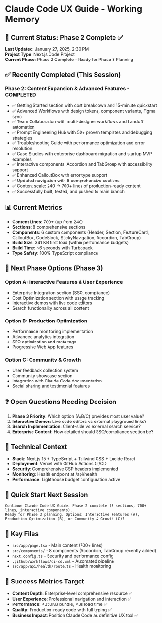 # Claude Code UX Guide - Working Memory

## 🎯 Current Status: Phase 2 Complete ✅

**Last Updated**: January 27, 2025, 2:30 PM  
**Project Type**: Next.js Code Project  
**Current Phase**: Phase 2 Complete - Ready for Phase 3 Planning

## ✅ Recently Completed (This Session)

### Phase 2: Content Expansion & Advanced Features - COMPLETED
- ✅ Getting Started section with cost breakdown and 15-minute quickstart
- ✅ Advanced Workflows with design tokens, component variants, Figma sync  
- ✅ Team Collaboration with multi-designer workflows and handoff automation
- ✅ Prompt Engineering Hub with 50+ proven templates and debugging strategies
- ✅ Troubleshooting Guide with performance optimization and error resolution
- ✅ Case Studies with enterprise dashboard migration and startup MVP examples
- ✅ Interactive components: Accordion and TabGroup with accessibility support
- ✅ Enhanced CalloutBox with error type support
- ✅ Updated navigation with 8 comprehensive sections
- ✅ Content scale: 240 → 700+ lines of production-ready content
- ✅ Successfully built, tested, and pushed to main branch

## 📊 Current Metrics
- **Content Lines**: 700+ (up from 240)
- **Sections**: 8 comprehensive sections
- **Components**: 6 custom components (Header, Section, FeatureCard, CalloutBox, CodeBlock, StickyNavigation, Accordion, TabGroup)
- **Build Size**: 341 KB first load (within performance budgets)
- **Build Time**: ~6 seconds with Turbopack
- **Type Safety**: 100% TypeScript compliance

## 🎯 Next Phase Options (Phase 3)

### Option A: Interactive Features & User Experience
- Enterprise Integration section (SSO, compliance)
- Cost Optimization section with usage tracking  
- Interactive demos with live code editors
- Search functionality across all content

### Option B: Production Optimization
- Performance monitoring implementation
- Advanced analytics integration
- SEO optimization and meta tags
- Progressive Web App features

### Option C: Community & Growth
- User feedback collection system
- Community showcase section
- Integration with Claude Code documentation
- Social sharing and testimonial features

## ❓ Open Questions Needing Decision
1. **Phase 3 Priority**: Which option (A/B/C) provides most user value?
2. **Interactive Demos**: Live code editors vs external playground links?
3. **Search Implementation**: Client-side vs external search service?
4. **Enterprise Content**: How detailed should SSO/compliance section be?

## 🔧 Technical Context
- **Stack**: Next.js 15 + TypeScript + Tailwind CSS + Lucide React
- **Deployment**: Vercel with GitHub Actions CI/CD
- **Security**: Comprehensive CSP headers implemented
- **Monitoring**: Health endpoint at /api/health
- **Performance**: Lighthouse budget configuration active

## 🚀 Quick Start Next Session
```
Continue Claude Code UX Guide. Phase 2 complete (8 sections, 700+ lines, interactive components). 
Ready for Phase 3 planning. Options: Interactive Features (A), Production Optimization (B), or Community & Growth (C)?
```

## 📁 Key Files
- `src/app/page.tsx` - Main content (700+ lines)
- `src/components/` - 8 components (Accordion, TabGroup recently added)
- `next.config.ts` - Security and performance config
- `.github/workflows/ci-cd.yml` - Automated pipeline
- `src/app/api/health/route.ts` - Health monitoring

## 🎯 Success Metrics Target
- **Content Depth**: Enterprise-level comprehensive resource ✅
- **User Experience**: Professional navigation and interaction ✅
- **Performance**: <350KB bundle, <3s load time ✅
- **Quality**: Production-ready code with full typing ✅
- **Business Impact**: Position Claude Code as definitive UX tool ✅